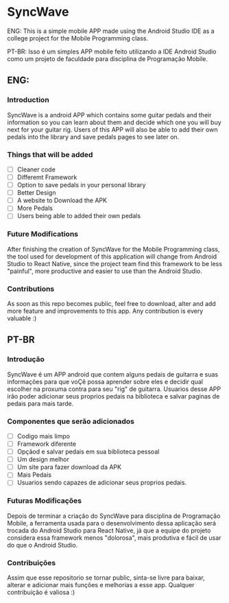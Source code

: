 # SyncWave
ENG: This is a simple mobile APP made using the Android Studio IDE as a college project for the Mobile Programming class.

PT-BR: Isso é um simples APP mobile feito utilizando a IDE Android Studio como um projeto de faculdade para disciplina de Programação Mobile.

## ENG:
### Introduction
SyncWave is a android APP which contains some guitar pedals and their information so you can learn about them and decide which one you will buy next for your guitar rig. Users of this APP will also be able to add their own pedals into the library and save pedals pages to see later on.

### Things that will be added
- [ ] Cleaner code
- [ ] Differemt Framework
- [ ] Option to save pedals in your personal library
- [ ] Better Design
- [ ] A website to Download the APK
- [ ] More Pedals
- [ ] Users being able to added their own pedals

### Future Modifications
After finishing the creation of SyncWave for the Mobile Programming class, the tool used for development of this application will change from Android Studio to React Native, since the project team find this framework to be less "painful", more productive and easier to use than the Android Studio.

### Contributions
As soon as this repo becomes public, feel free to download, alter and add more feature and improvements to this app. Any contribution is every valuable :) 

## PT-BR
### Introdução
SyncWave é um APP android que contem alguns pedais de guitarra e suas informações para que voÇê possa aprender sobre eles e decidir qual escolher na proxuma contra para seu "rig" de guitarra. Usuarios desse APP irão poder adicionar seus proprios pedais na biblioteca e salvar paginas de pedais para mais tarde.

### Componentes que serão adicionados
- [ ] Codigo mais limpo
- [ ] Framework diferente
- [ ] Opçãod e salvar pedais em sua biblioteca pessoal
- [ ] Um design melhor
- [ ] Um site para fazer download da APK
- [ ] Mais Pedais
- [ ] Usuarios sendo capazes de adicionar seus proprios pedais.

### Futuras Modificações
Depois de terminar a criação do SyncWave para disciplina de Programação Mobile, a ferramenta usada para o desenvolvimento dessa aplicação será trocada do Android Studio para React Native, já que a equipe do projeto considera essa framework menos "dolorosa", mais produtiva e fácil de usar do que o Android Studio.

### Contribuições
Assim que esse repositorio se tornar public, sinta-se livre para baixar, alterar e adicionar mais funções e melhorias a esse app. Qualquer contribuição é valiosa :) 
